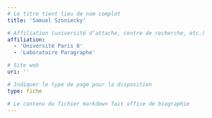 ```yaml
---
# Le titre tient lieu de nom complet
title: 'Samuel Szoniecky'

# Affiliation (université d’attache, centre de recherche, etc.)
affiliation: 
  - 'Université Paris 8'
  - 'Laboratoire Paragraphe'

# Site web
uri: ''

# Indiquer le type de page pour la disposition
type: fiche

# Le contenu du fichier markdown fait office de biographie
---
```



